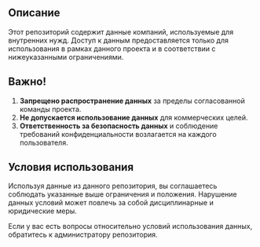 ## Описание

Этот репозиторий содержит данные компаний, используемые для внутренних нужд. Доступ к данным предоставляется только для использования в рамках данного проекта и в соответствии с нижеуказанными ограничениями.

## Важно!

1. **Запрещено распространение данных** за пределы согласованной команды проекта.
2. **Не допускается использование данных** для коммерческих целей.
3. **Ответственность за безопасность данных** и соблюдение требований конфиденциальности возлагается на каждого пользователя.

## Условия использования

Используя данные из данного репозитория, вы соглашаетесь соблюдать указанные выше ограничения и положения. Нарушение данных условий может повлечь за собой дисциплинарные и юридические меры.

Если у вас есть вопросы относительно условий использования данных, обратитесь к администратору репозитория.

